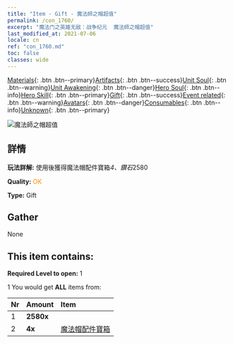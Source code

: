 ```yaml
---
title: "Item - Gift - 魔法師之帽超值"
permalink: /con_1760/
excerpt: "魔法门之英雄无敌：战争纪元  魔法師之帽超值"
last_modified_at: 2021-07-06
locale: cn
ref: "con_1760.md"
toc: false
classes: wide
---
```

 [Materials](/ItemsCN/){: .btn .btn--primary}[Artifacts](/ItemsCN/Artifacts/){: .btn .btn--success}[Unit Soul](/ItemsCN/UnitSoul/){: .btn .btn--warning}[Unit Awakening](/ItemsCN/UnitAwakening/){: .btn .btn--danger}[Hero Soul](/ItemsCN/HeroSoul/){: .btn .btn--info}[Hero Skill](/ItemsCN/HeroSkill/){: .btn .btn--primary}[Gift](/ItemsCN/Gift/){: .btn .btn--success}[Event related](/ItemsCN/Events/){: .btn .btn--warning}[Avatars](/ItemsCN/Avatars/){: .btn .btn--danger}[Consumables](/ItemsCN/Consumables/){: .btn .btn--info}[Unknown](/ItemsCN/Unknown/){: .btn .btn--primary}

 ![魔法師之帽超值](/images/t/i_907376.png)

## 詳情
 **玩法詳解:** 使用後獲得魔法帽配件寶箱*4、鑽石*2580

 **Quality:** <span style="color: #FF8C00">OK</span>

 **Type:** Gift

## Gather

  None

## This item contains:

 **Required Level to open:** 1

 1 You would get **ALL** items  from:

  | Nr | Amount |     Item    |
  |:---|:-------|:------------|
  | 1 |  **2580x** | <i class="fas fa-gem"/> |  | 
  | 2 |  **4x** | [魔法帽配件寶箱](/cn/Items/con_1359/) |  | 
